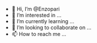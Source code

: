 - 👋 Hi, I’m @Enzopari
- 👀 I’m interested in ...
- 🌱 I’m currently learning ...
- 💞️ I’m looking to collaborate on ...
- 📫 How to reach me ...

<!---
Enzopari/Enzopari is a ✨ special ✨ repository because its `README.md` (this file) appears on your GitHub profile.
You can click the Preview link to take a look at your changes.
--->
